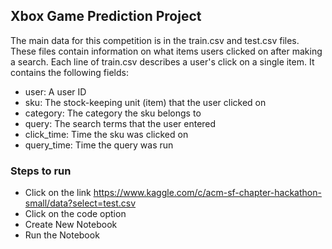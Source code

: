 ## Xbox Game Prediction Project
The main data for this competition is in the train.csv and test.csv files. These files contain information on what items users clicked on after making a search.
Each line of train.csv describes a user's click on a single item. It contains the following fields:
- user: A user ID
- sku: The stock-keeping unit (item) that the user clicked on
- category: The category the sku belongs to
- query: The search terms that the user entered
- click_time: Time the sku was clicked on
- query_time: Time the query was run

### Steps to run
- Click on the link https://www.kaggle.com/c/acm-sf-chapter-hackathon-small/data?select=test.csv
- Click on the code option
- Create New Notebook
- Run the Notebook
